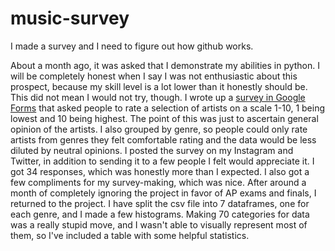 # music-survey
I made a survey and I need to figure out how github works.

About a month ago, it was asked that I demonstrate my abilities in python. I will be completely honest when I say I was not enthusiastic about this prospect, because my skill level is a lot lower than it honestly should be. This did not mean I would not try, though. I wrote up a [survey in Google Forms](https://forms.gle/bPiUA4b8eUZYv4fV8) that asked people to rate a selection of artists on a scale 1-10, 1 being lowest and 10 being highest. The point of this was just to ascertain general opinion of the artists. I also grouped by genre, so people could only rate artists from genres they felt comfortable rating and the data would be less diluted by neutral opinions. 
I posted the survey on my Instagram and Twitter, in addition to sending it to a few people I felt would appreciate it. I got 34 responses, which was honestly more than I expected. I also got a few compliments for my survey-making, which was nice. 
After around a month of completely ignoring the project in favor of AP exams and finals, I returned to the project. I have split the csv file into 7 dataframes, one for each genre, and I made a few histograms. Making 70 categories for data was a really stupid move, and I wasn't able to visually represent most of them, so I've included a table with some helpful statistics.
